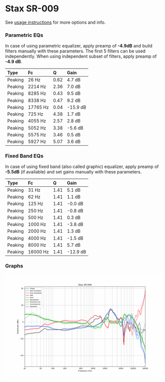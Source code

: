 # Stax SR-009
See [usage instructions](https://github.com/jaakkopasanen/AutoEq#usage) for more options and info.

### Parametric EQs
In case of using parametric equalizer, apply preamp of **-4.9dB** and build filters manually
with these parameters. The first 5 filters can be used independently.
When using independent subset of filters, apply preamp of **-4.9 dB**.

| Type    | Fc       |    Q | Gain     |
|:--------|:---------|:-----|:---------|
| Peaking | 26 Hz    | 0.62 | 4.7 dB   |
| Peaking | 2214 Hz  | 2.36 | 7.0 dB   |
| Peaking | 8285 Hz  | 0.43 | 9.5 dB   |
| Peaking | 8338 Hz  | 0.47 | 9.2 dB   |
| Peaking | 17765 Hz | 0.04 | -15.9 dB |
| Peaking | 725 Hz   | 4.38 | 1.7 dB   |
| Peaking | 4055 Hz  | 2.57 | 2.8 dB   |
| Peaking | 5052 Hz  | 3.38 | -5.6 dB  |
| Peaking | 5575 Hz  | 3.46 | 0.5 dB   |
| Peaking | 5927 Hz  | 5.07 | 3.6 dB   |

### Fixed Band EQs
In case of using fixed band (also called graphic) equalizer, apply preamp of **-5.5dB**
(if available) and set gains manually with these parameters.

| Type    | Fc       |    Q | Gain     |
|:--------|:---------|:-----|:---------|
| Peaking | 31 Hz    | 1.41 | 5.1 dB   |
| Peaking | 62 Hz    | 1.41 | 1.1 dB   |
| Peaking | 125 Hz   | 1.41 | -0.0 dB  |
| Peaking | 250 Hz   | 1.41 | -0.8 dB  |
| Peaking | 500 Hz   | 1.41 | 0.3 dB   |
| Peaking | 1000 Hz  | 1.41 | -3.8 dB  |
| Peaking | 2000 Hz  | 1.41 | 1.3 dB   |
| Peaking | 4000 Hz  | 1.41 | -1.5 dB  |
| Peaking | 8000 Hz  | 1.41 | 5.7 dB   |
| Peaking | 16000 Hz | 1.41 | -12.9 dB |

### Graphs
![](./Stax%20SR-009.png)